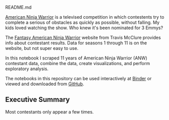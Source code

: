 README.md

[American Ninja Warrior](https://www.nbc.com/american-ninja-warrior) is a televised competition in which contestents try to complete a serious of obstacles as quickly as possible, without falling. My kids loved watching the show. Who knew it's been nominated for 3 Emmys?

The [Fantasy American Ninja Warrior](http://www.anwfantasy.com/members/contestants/season10.php) website from Travis McClure provides info about contestant results. Data for seasons 1 through 11 is on the website, but not super easy to use.

In this notebook I scraped 11 years of American Ninja Warrior (ANW) contestant data, combine the data, create visualizations, and perform exploratory analysis. 

The notebooks in this repository can be used interactively at [Binder](https://mybinder.org/) or viewed and downloaded from [GitHub](https://github.com/discdiver/ninja-warrior-scrape/).

## Executive Summary

Most contestants only appear a few times. 